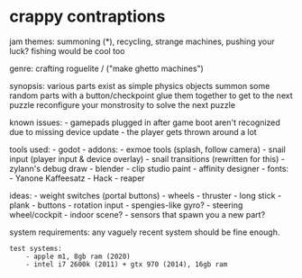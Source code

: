 # crappy contraptions

jam themes: summoning (*), recycling, strange machines, pushing your luck? fishing would be cool too

genre: crafting roguelite / ("make ghetto machines")

synopsis: various parts exist as simple physics objects
summon some random parts with a button/checkpoint
glue them together to get to the next puzzle
reconfigure your monstrosity to solve the next puzzle

known issues:
	- gamepads plugged in after game boot aren't recognized due to missing device update
	- the player gets thrown around a lot

tools used:
	- godot
		- addons:
			- exmoe tools (splash, follow camera)
			- snail input (player input & device overlay)
			- snail transitions (rewritten for this)
			- zylann's debug draw
	- blender
	- clip studio paint
	- affinity designer
	- fonts:
		- Yanone Kaffeesatz
		- Hack
	- reaper

ideas:
	- weight switches (portal buttons)
	- wheels
	- thruster
	- long stick
	- plank
	- buttons
	- rotation input
	- spengies-like gyro?
	- steering wheel/cockpit
	- indoor scene?
	- sensors that spawn you a new part?

system requirements:
	any vaguely recent system should be fine enough.

	test systems:
		- apple m1, 8gb ram (2020)
		- intel i7 2600k (2011) + gtx 970 (2014), 16gb ram
